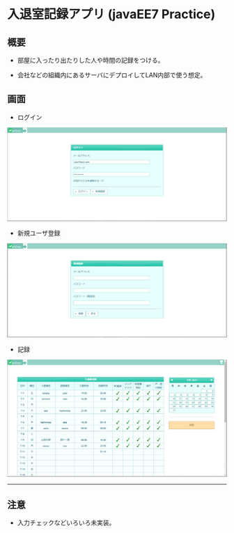 ﻿# 入退室記録アプリ (javaEE7 Practice)

## 概要

* 部屋に入ったり出たりした人や時間の記録をつける。

* 会社などの組織内にあるサーバにデプロイしてLAN内部で使う想定。

## 画面

* ログイン

![代替テキスト](readme/login_2.png)

* 新規ユーザ登録

![代替テキスト](/readme/regist_2.png)

* 記録

![代替テキスト](/readme/record_2.png)

- - -

## 注意

* 入力チェックなどいろいろ未実装。


